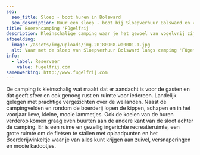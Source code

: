 ```yaml
---
seo:
  seo_title: Sloep - boot huren in Bolsward
  seo_description: Huur een sloep - boot bij Sloepverhuur Bolsward en vaar langs de camping.
title: Boerencamping 'Fûgelfrij'
description: Kleinschalige camping waar je het gevoel van vogelvrij zijn zal ervaren.
afbeelding:
  image: /assets/img/uploads/img-20180908-wa0001-1.jpg
  alt: Vaar met de sloep van Sloepverhuur Bolsward langs camping 'Fûgefrij'.
info:
  - label: Reserveer
    value: fugelfrij.com
samenwerking: http://www.fugelfrij.com
---
```


De camping is kleinschalig wat maakt dat er aandacht is voor de gasten en dat geeft sfeer en ook genoeg rust en ruimte voor iedereen. Landelijk gelegen met prachtige vergezichten over de weilanden. Naast de campingvelden en rondom de boerderij lopen de kippen, schapen en in het voorjaar lieve, kleine, mooie lammetjes. Ook de koeien van de buren verderop komen graag even buurten aan de andere kant van de sloot achter de camping. Er is een ruime en gezellig ingerichte recreatieruimte, een grote ruimte om de fietsen te stallen met oplaadpunten en het Boerderijwinkeltje waar je van alles kunt krijgen aan zuivel, versnaperingen en mooie kadootjes.&nbsp;

